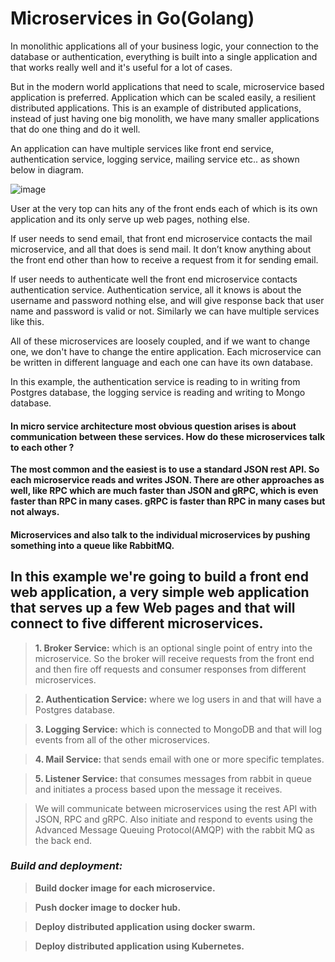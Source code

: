 # Microservices in Go(Golang)

In monolithic applications all of your business logic, your connection to the database or authentication, everything is built into a single application and that works really well and it's useful for a lot of cases. 

But in the modern world applications that need to scale, microservice based application is preferred. Application which can be scaled easily, a resilient distributed applications. This is an example of distributed applications, instead of just having one big monolith, we have many smaller applications that do one thing and do it well.

An application can have multiple services like front end service, authentication service, logging service, mailing service etc.. as shown below in diagram.

![image](https://user-images.githubusercontent.com/30834801/209208763-c8c563de-a155-49cc-8e9a-135005d6807f.png)


User at the very top can hits any of the front ends each of which is its own application and its only serve up web pages, nothing else.

If user needs to send email, that front end microservice contacts the mail microservice, and all that does is send mail. It don’t know anything about the front end other than how to receive a request from it for sending email.

If user needs to authenticate well the front end microservice contacts authentication service. Authentication service, all it knows is about the username and password nothing else, and will give response back that user name and password is valid or not. Similarly we can have multiple services like this. 

All of these microservices are loosely coupled, and if we want to change one, we don't have to change the entire application. Each microservice can be written in different language and each one can have its own database.
 
In this example, the authentication service is reading to in writing from Postgres database, the logging service is reading and writing to Mongo database.

#### In micro service architecture most obvious question arises is about communication between these services. How do these microservices talk to each other ?
**The most common and the easiest is to use a standard JSON rest API. So each microservice reads and writes JSON. There are other approaches as well, like RPC which are much faster than JSON and gRPC, which is even faster than RPC in many cases. gRPC is faster than RPC in many cases but not always.**

#### Microservices and also talk to the individual microservices by pushing something into a queue like RabbitMQ.

## In this example we're going to build a front end web application, a very simple web application that serves up a few Web pages and that will connect to five different microservices.

> **1.	Broker Service:** which is an optional single point of entry into the microservice. So the broker will receive requests from the front end and then fire off requests and consumer responses from different microservices.

> **2.	Authentication Service:** where we log users in and that will have a Postgres database.

> **3.	Logging Service:** which is connected to MongoDB and that will log events from all of the other microservices.

> **4.	Mail Service:** that sends email with one or more specific templates.

> **5.	Listener Service:** that consumes messages from rabbit in queue and initiates a process based upon the message it receives.

> We will communicate between microservices using the rest API with JSON, RPC and gRPC. Also initiate and respond to events using the Advanced Message
Queuing Protocol(AMQP) with the rabbit MQ as the back end.

### ***Build and deployment:***
> **Build docker image for each microservice.**

> **Push docker image to docker hub.**

> **Deploy distributed application using docker swarm.**

> **Deploy distributed application using Kubernetes.**

